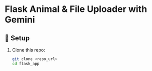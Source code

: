 # Flask Animal & File Uploader with Gemini

## 🚀 Setup
1. Clone this repo:
   ```bash
   git clone <repo_url>
   cd flask_app
